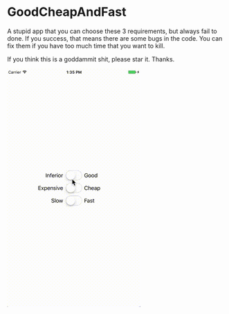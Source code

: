 # GoodCheapAndFast
A stupid app that you can choose these 3 requirements, but always fail to done. If you success, that means there are some bugs in the code. You can fix them if you have too much time that you want to kill.

If you think this is a goddammit shit, please star it. Thanks.

![alt tag](https://raw.githubusercontent.com/no134217728/GoodCheapAndFast/master/FuckingGoodCheapAndFast/Demo.gif)
